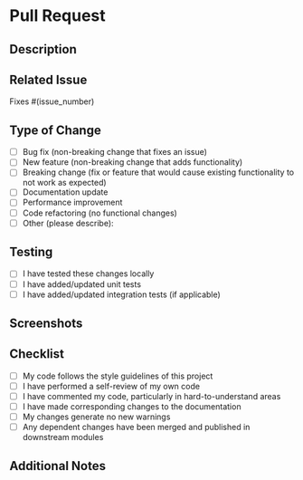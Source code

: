 # Pull Request

## Description
<!-- Provide a brief description of the changes introduced by this PR -->

## Related Issue
<!-- Link to the issue that this PR addresses (if applicable) -->
Fixes #(issue_number)

## Type of Change
<!-- Mark the appropriate option with an "x" -->
- [ ] Bug fix (non-breaking change that fixes an issue)
- [ ] New feature (non-breaking change that adds functionality)
- [ ] Breaking change (fix or feature that would cause existing functionality to not work as expected)
- [ ] Documentation update
- [ ] Performance improvement
- [ ] Code refactoring (no functional changes)
- [ ] Other (please describe):

## Testing
<!-- Describe the tests you ran to verify your changes -->
- [ ] I have tested these changes locally
- [ ] I have added/updated unit tests
- [ ] I have added/updated integration tests (if applicable)

## Screenshots
<!-- If applicable, add screenshots to help explain your changes -->

## Checklist
<!-- Mark the appropriate options with an "x" -->
- [ ] My code follows the style guidelines of this project
- [ ] I have performed a self-review of my own code
- [ ] I have commented my code, particularly in hard-to-understand areas
- [ ] I have made corresponding changes to the documentation
- [ ] My changes generate no new warnings
- [ ] Any dependent changes have been merged and published in downstream modules

## Additional Notes
<!-- Add any other information about the PR here -->
